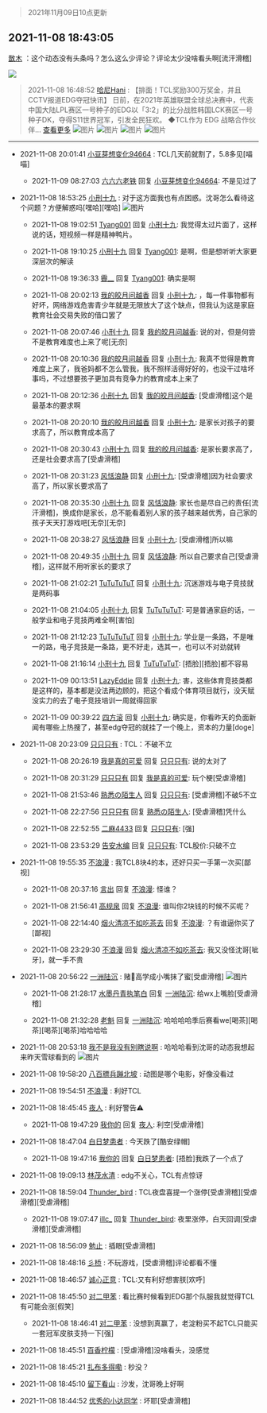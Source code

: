 > 2021年11月09日10点更新
<link rel="stylesheet" href="https://cdn.jsdelivr.net/gh/taotie6/sampleJSON@main/css/photo_show.css">
<meta name="referrer" content="no-referrer" />


 ## 2021-11-08 18:43:05 

 [㪚木](https://www.coolapk.com/feed/31319702?shareKey=ZTZlNzQyZDU1MDFkNjE4OTAzNjY~) ：这个动态没有头条吗？怎么这么少评论？评论太少没啥看头啊[流汗滑稽] 

<div class="album">
<img class="img-item" src="https://image.coolapk.com/feed/2020/0606/14/1081091_72ef0177_5647_2244@350x196.gif" />
</div>

> 2021-11-08 16:48:52 
> [哈尼Hani](https://www.coolapk.com/feed/31317020?shareKey=ZjhkY2RmNjk1MjQxNjE4OTAzNjY~) : 【排面！TCL奖励300万奖金，并且CCTV报道EDG夺冠快讯】  日前，在2021年英雄联盟全球总决赛中，代表中国大陆LPL赛区一号种子的EDG以「3:2」的比分战胜韩国LCK赛区一号种子DK，夺得S11世界冠军，引发全民狂欢。  ◆TCL作为 EDG 战略合作伙伴... <a href="">查看更多</a> 
![图片](https://image.coolapk.com/feed/2021/1108/16/750486_1330_5126@720x480.jpg)
![图片](https://image.coolapk.com/feed/2021/1108/16/750486_1330_8793@1374x974.jpg)
![图片](https://image.coolapk.com/feed/2021/1108/16/750486_1330_7165@1170x1710.jpg)
![图片](https://image.coolapk.com/feed/2021/1108/16/750486_1330_8487@2532x1170.jpg)

 ------- 

- 2021-11-08 20:01:41 [小豆芽想变化94664](uid=5184191) : TCL几天前就割了，5.8多见[喵喵] 

    - 2021-11-09 08:27:03 [六六六老铁](uid=1165265) 回复 [小豆芽想变化94664](uid=5184191): 不是见过了 

- 2021-11-08 18:53:25 [小刑十九](uid=3029225) : 对于这方面我也有点困惑。沈哥怎么看待这个问题？方便解惑吗[嘿哈][嘿哈] ![图片](https://image.coolapk.com/feed/2021/1108/18/3029225_b6d6db92_8804_4081@1080x2400.jpeg)

    - 2021-11-08 19:02:51 [Tyang001](uid=4017351) 回复 [小刑十九](uid=3029225): 我觉得太过片面了，这样说的话，短视频一样是精神鸭片。 

    - 2021-11-08 19:10:25 [小刑十九](uid=3029225) 回复 [Tyang001](uid=4017351): 是啊，但是想听听大家更深层次的解读 

    - 2021-11-08 19:36:33 [霽__](uid=2393793) 回复 [Tyang001](uid=4017351): 确实是啊 

    - 2021-11-08 20:02:13 [我的皎月问越香](uid=3439641) 回复 [小刑十九](uid=3029225): ，每一件事物都有好坏，网络游戏危害青少年就是无限放大了这个缺点，但我认为这是家庭教育社会交易失败的借口罢了 

    - 2021-11-08 20:07:46 [小刑十九](uid=3029225) 回复 [我的皎月问越香](uid=3439641): 说的对，但是何尝不是教育难度也上来了呢[无奈] 

    - 2021-11-08 20:10:36 [我的皎月问越香](uid=3439641) 回复 [小刑十九](uid=3029225): 我真不觉得是教育难度上来了，我爸妈都不怎么管我，我不照样活得好好的，也没干过啥坏事吗，不过想要孩子更加具有竞争力的教育成本上来了 

    - 2021-11-08 20:12:36 [小刑十九](uid=3029225) 回复 [我的皎月问越香](uid=3439641): [受虐滑稽]这个是最基本的要求啊 

    - 2021-11-08 20:20:10 [我的皎月问越香](uid=3439641) 回复 [小刑十九](uid=3029225): 是家长对孩子的要求高了，所以教育成本高了 

    - 2021-11-08 20:30:43 [小刑十九](uid=3029225) 回复 [我的皎月问越香](uid=3439641): 是家长要求高了，还是社会要求高了[受虐滑稽] 

    - 2021-11-08 20:31:23 [风恬浪静](uid=2415886) 回复 [小刑十九](uid=3029225): [受虐滑稽]因为社会要求高了，所以家长要求高了 

    - 2021-11-08 20:35:30 [小刑十九](uid=3029225) 回复 [风恬浪静](uid=2415886): 家长也是尽自己的责任[流汗滑稽]，换成你是家长，总不能看着别人家的孩子越来越优秀，自己家的孩子天天打游戏吧[无奈][无奈] 

    - 2021-11-08 20:38:27 [风恬浪静](uid=2415886) 回复 [小刑十九](uid=3029225): [受虐滑稽]所以嘛 

    - 2021-11-08 20:49:35 [小刑十九](uid=3029225) 回复 [风恬浪静](uid=2415886): 所以自己要求自己[受虐滑稽]，这样就不用听家长的要求了 

    - 2021-11-08 21:02:21 [TuTuTuTuT](uid=1433312) 回复 [小刑十九](uid=3029225): 沉迷游戏与电子竞技就是两码事 

    - 2021-11-08 21:04:05 [小刑十九](uid=3029225) 回复 [TuTuTuTuT](uid=1433312): 可是普通家庭的话，一般学业和电子竞技两难全啊[害怕] 

    - 2021-11-08 21:12:23 [TuTuTuTuT](uid=1433312) 回复 [小刑十九](uid=3029225): 学业是一条路，不是唯一的路，电子竞技是一条路，更不好走，选其一，也可以不对劲就转 

    - 2021-11-08 21:16:14 [小刑十九](uid=3029225) 回复 [TuTuTuTuT](uid=1433312): [捂脸][捂脸]都不容易 

    - 2021-11-09 00:13:51 [LazyEddie](uid=1254742) 回复 [小刑十九](uid=3029225): 害，这些体育竞技类都是这样的，基本都是没法两边顾的，把这个看成个体育项目就行，没天赋没实力的去了电子竞技培训一周就得回家 

    - 2021-11-09 00:39:22 [四方滚](uid=851755) 回复 [小刑十九](uid=3029225): 确实是，你看昨天的负面新闻有哪些上热搜了，甚至edg夺冠的就挂了一个晚上，资本的力量[doge] 

- 2021-11-08 20:23:09 [只只只有](uid=2467028) : TCL：不破不立 

    - 2021-11-08 20:26:19 [我是真的可爱](uid=731138) 回复 [只只只有](uid=2467028): 说的太对了 

    - 2021-11-08 20:31:29 [只只只有](uid=2467028) 回复 [我是真的可爱](uid=731138): 玩个梗[受虐滑稽] 

    - 2021-11-08 21:53:46 [熟悉の陌生人](uid=1933728) 回复 [只只只有](uid=2467028): [受虐滑稽]不破5不立 

    - 2021-11-08 22:27:56 [只只只有](uid=2467028) 回复 [熟悉の陌生人](uid=1933728): [受虐滑稽]凭什么 

    - 2021-11-08 22:52:55 [二麻4433](uid=3916820) 回复 [只只只有](uid=2467028): [强] 

    - 2021-11-08 23:53:29 [告安水编](uid=1211710) 回复 [只只只有](uid=2467028): TCL股价:只破不立 

- 2021-11-08 19:55:35 [不浪漫](uid=1293716) : 我TCL8块4的本，还好只买一手第一次买[鄙视] 

    - 2021-11-08 20:37:16 [言出](uid=1510922) 回复 [不浪漫](uid=1293716): 怪谁？ 

    - 2021-11-08 21:56:41 [高规泉](uid=1123484) 回复 [不浪漫](uid=1293716): 谁叫你2块钱的时候不买呢？ 

    - 2021-11-08 22:14:40 [烟火清凉不如吃茶去](uid=4279524) 回复 [不浪漫](uid=1293716): ？有谁逼你买了[鄙视] 

    - 2021-11-08 23:29:30 [不浪漫](uid=1293716) 回复 [烟火清凉不如吃茶去](uid=4279524): 我又没怪沈哥[呲牙]，就一手不贵 

- 2021-11-08 20:56:22 [一洲陆沉](uid=889471) : 赌🐶高学成小嘴抹了蜜[受虐滑稽] ![图片](https://image.coolapk.com/feed/2021/1108/20/889471_dd86b747_6181_6161@1080x1080.jpeg)

    - 2021-11-08 21:28:17 [水墨丹青执笔白](uid=3060746) 回复 [一洲陆沉](uid=889471): 给wx上嘴脸[受虐滑稽] 

    - 2021-11-08 21:32:28 [老魁](uid=1703096) 回复 [一洲陆沉](uid=889471): 哈哈哈哈季后赛看we[喝茶][喝茶][喝茶][喝茶]哈哈哈哈 

- 2021-11-08 20:53:18 [我不是我没有别瞎说啊](uid=2231912) : 哈哈哈看到沈哥的动态我想起来昨天雪球看到的 ![图片](https://image.coolapk.com/feed/2021/1108/20/2231912_b89d9e16_5998_2009@1200x2640.jpeg)

- 2021-11-08 19:58:20 [八百膘兵蹦北坡](uid=1105274) : 动图是哪个电影，好像没看过 

- 2021-11-08 19:54:51 [不浪漫](uid=1293716) : 利好TCL 

- 2021-11-08 18:45:45 [夜人](uid=561987) : 利好警告⚠️ 

    - 2021-11-08 19:47:29 [我你的](uid=3530668) 回复 [夜人](uid=561987): 利空[受虐滑稽] 

- 2021-11-08 18:47:04 [白日梦患者](uid=533502) : 今天跌了[酷安绿帽] 

    - 2021-11-08 19:47:16 [我你的](uid=3530668) 回复 [白日梦患者](uid=533502): [捂脸]我跌了一个点了 

- 2021-11-08 19:09:13 [林茂水清](uid=2077614) : edg不关心，TCL有点惊讶 

- 2021-11-08 18:59:04 [Thunder_bird](uid=966819) : TCL夜盘喜提一个涨停[受虐滑稽][受虐滑稽][受虐滑稽] 

    - 2021-11-08 19:07:47 [illc_](uid=3010182) 回复 [Thunder_bird](uid=966819): 夜里涨停，白天回调[受虐滑稽][受虐滑稽] 

- 2021-11-08 18:56:09 [勉止](uid=2347268) : 插眼[受虐滑稽] 

- 2021-11-08 18:48:16 [彡桥](uid=3740933) : 不玩游戏，[受虐滑稽]评论都看不懂 

- 2021-11-08 18:46:57 [诚心正意](uid=702743) : TCL:又有利好想害朕[欢呼] 

- 2021-11-08 18:45:50 [对二甲苯](uid=2184595) : 看比赛时候看到EDG那个队服我就觉得TCL有可能会涨[假笑] 

    - 2021-11-08 18:46:41 [对二甲苯](uid=2184595) : 没想到真赢了，老淀粉买不起TCL只能买一套冠军皮肤支持一下[强] 

- 2021-11-08 18:45:51 [百香柠檬](uid=2068085) : [受虐滑稽]没啥看头，没感觉 

- 2021-11-08 18:45:21 [扎布多得嘞](uid=1778156) : 秒没？ 

- 2021-11-08 18:45:10 [留下看山](uid=1654131) : 沙发，沈哥晚上好啊 

- 2021-11-08 18:44:52 [优秀的小达同学](uid=3114536) : 坏耶[受虐滑稽] 

